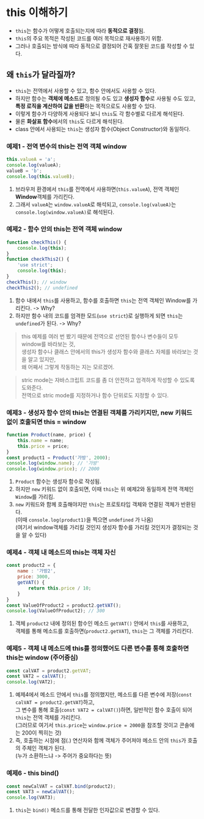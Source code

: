 # this 이해하기
* `this`는 함수가 어떻게 호출되는지에 따라 **동적으로 결정**됨.
* `this`의  주요 목적은 작성된 코드를 여러 목적으로 재사용하기 위함.
* 그러나 호출되는 방식에 따라 동적으로 결정되어 간혹 잘못된 코드를 작성할 수 있다.

## 왜 `this`가 달라질까?
* `this`는 전역에서 사용할 수 있고, 함수 안에서도 사용할 수 있다.
* 하지만 함수는 **객체에 메소드**로 정의될 수도 있고 **생성자 함수**로 사용될 수도 있고,  
**특정 로직을 계산하여 값을 반환**하는 목적으로도 사용할 수 있다.
* 이렇게 함수가 다양하게 사용되다 보니 `this`도 각 함수별로 다르게 해석된다.
* 물론 **화살표 함수**에서의 `this`도 다르게 해석된다.
* class 안에서 사용되는 `this`는 생성자 함수(Object Constructor)와 동일하다.


### 예제1 - 전역 변수의 this는 전역 객체 window
~~~js
this.valueA = 'a';
console.log(valueA);
valueB = 'b';
console.log(this.valueB);
~~~
1. 브라우저 환경에서 `this`를 전역에서 사용하면(`this.valueA`), 전역 객체인 **Window**객체를 가리킨다.
2. 그래서 `valueA`는 `window.valueA`로 해석되고, `console.log(valueA)`는 `console.log(window.valueA)`로 해석된다.


### 예제2 - 함수 안의 this는 전역 객체 window
~~~js
function checkThis() {
	console.log(this);
}
function checkThis2() {
	'use strict';
	console.log(this);
}
checkThis(); // window
checkThis2(); // undefined
~~~
1. 함수 내에서 `this`를 사용하고, 함수를 호출하면 `this`는 전역 객체인 Window를 가리킨다. -> Why?
2. 하지만 함수 내의 코드를 엄격한 모드(`use strict`)로 실행하게 되면 `this`는 `undefined`가 된다. -> Why?

> this 예제를 여러 번 봤기 때문에 전역으로 선언된 함수나 변수들이 모두 window를 바라보는 것,  
생성자 함수나 클래스 안에서의 this가 생성자 함수와 클래스 자체를 바라보는 것을 알고 있지만,  
왜 어째서 그렇게 작동하는 지는 모르겠어.

> stric mode는 자바스크립트 코드를 좀 더 안전하고 엄격하게 작성할 수 있도록 도와준다.  
전역으로 stric mode를 지정하거나 함수 단위로도 지정할 수 있다.

### 예제3 - 생성자 함수 안의 this는 연결된 객체를 가리키지만, new 키워드 없이 호출되면 this = window
~~~js
function Product(name, price) {
	this.name = name;
	this.price = price;
}
const product1 = Product('가방', 2000);
console.log(window.name); // '가방'
console.log(window.price); // 2000
~~~
1. `Product` 함수는 생성자 함수로 작성됨.
2. 하지만 `new` 키워드 없이 호출되면, 이때 `this`는 위 예제2와 동일하게 전역 객체인 `Window`를 가리킴.
3. `new` 키워드와 함께 호출해야지만 `this`는 프로토타입 객체와 연결된 객체가 반환된다.  
(이때 `console.log(product1)`을 찍으면 `undefined` 가 나옴)  
(여기서 window객체를 가리킬 것인지 생성자 함수를 가리킬 것인지가 결정되는 것을 알 수 있다)


### 예제4 - 객체 내 메소드의 this는 객체 자신
~~~js
const product2 = {
	name : '가방2',
	price: 3000,
	getVAT() {
		return this.price / 10;
	}
}
const ValueOfProduct2 = product2.getVAT();
console.log(ValueOfProduct2); // 300
~~~
1. 객체 `product2` 내에 정의된 함수인 메소드 `getVAT()` 안에서 `this`를 사용하고,  
객체를 통해 메소드를 호출하면(`product2.getVAT`), `this`는 그 객체를 가리킨다.


### 예제5 - 객체 내 메소드에 this를 정의했어도 다른 변수를 통해 호출하면 this는 window (주어중심)
~~~js
const calVAT = product2.getVAT;
const VAT2 = calVAT();
console.log(VAT2);
~~~
1. 예제4에서 메소드 안에서 `this`를 정의했지만, 메소드를 다른 변수에 저장(`const calVAT = product2.getVAT`)하고,  
그 변수를 통해 호출(`const VAT2 = calVAT()`)하면, 일반적인 함수 호출이 되어 `this`는 전역 객체를 가리킨다.  
(그러므로 여기서 `this.price`는 `window.price = 2000`을 참조할 것이고 콘솔에는 200이 찍히는 것)
2. 즉, 호출하는 시점에 점(.) 연산자와 함께 객체가 주어져야 메소드 안의 `this`가 호출의 주체인 객체가 된다.  
(누가 소환하느냐 -> 주어가 중요하다는 뜻)


### 예제6 - this bind()
~~~js
const newCalVAT = calVAT.bind(product2);
const VAT3 = newCalVAT();
console.log(VAT3);
~~~
1. `this`는 `bind()` 메소드를 통해 전달한 인자값으로 변경할 수 있다. 